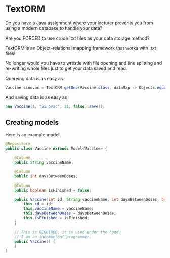 # TextORM
Do you have a Java assignment where your lecturer prevents you from using a modern database to handle your data?

Are you FORCED to use crude .txt files as your data storage method?

TextORM is an Object–relational mapping framework that works with .txt files!

No longer would you have to wrestle with file opening and line splitting and re-writing whole files just to get your data saved and read.

Querying data is as easy as

```java
Vaccine sinovac = TextORM.getOne(Vaccine.class, dataMap -> Objects.equals(dataMap.get("vaccineName"), "Sinovac"));
```

And saving data is as easy as

```java
new Vaccine(1, "Sinovac", 21, false).save();
```

## Creating models

Here is an example model

```java
@Repository
public class Vaccine extends Model<Vaccine> {

    @Column
    public String vaccineName;

    @Column
    public int daysBetweenDoses;

    @Column
    public boolean isFinished = false;

    public Vaccine(int id, String vaccineName, int daysBetweenDoses, boolean isFinished) {
        this.id = id;
        this.vaccineName = vaccineName;
        this.daysBetweenDoses = daysBetweenDoses;
        this.isFinished = isFinished;
    }

    // This is REQUIRED, it is used under the hood.
    // I am an incompetent programmer.
    public Vaccine() {
    }
}
```